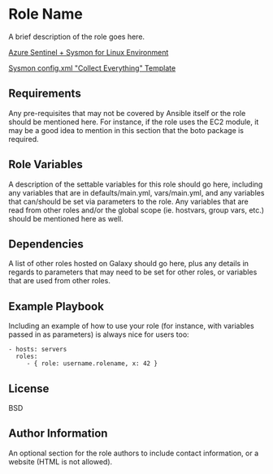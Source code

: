 Role Name
=========

A brief description of the role goes here.

[Azure Sentinel + Sysmon for Linux Environment](https://techcommunity.microsoft.com/t5/microsoft-sentinel-blog/automating-the-deployment-of-sysmon-for-linux-and-azure-sentinel/ba-p/2847054)

[Sysmon config.xml "Collect Everything" Template](https://gist.github.com/Cyb3rWard0g/bcf1514cc340197f0076bf1da8954077)

Requirements
------------

Any pre-requisites that may not be covered by Ansible itself or the role should be mentioned here. For instance, if the role uses the EC2 module, it may be a good idea to mention in this section that the boto package is required.

Role Variables
--------------

A description of the settable variables for this role should go here, including any variables that are in defaults/main.yml, vars/main.yml, and any variables that can/should be set via parameters to the role. Any variables that are read from other roles and/or the global scope (ie. hostvars, group vars, etc.) should be mentioned here as well.

Dependencies
------------

A list of other roles hosted on Galaxy should go here, plus any details in regards to parameters that may need to be set for other roles, or variables that are used from other roles.

Example Playbook
----------------

Including an example of how to use your role (for instance, with variables passed in as parameters) is always nice for users too:

    - hosts: servers
      roles:
         - { role: username.rolename, x: 42 }

License
-------

BSD

Author Information
------------------

An optional section for the role authors to include contact information, or a website (HTML is not allowed).
